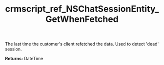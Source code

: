 ﻿---
title: crmscript_ref_NSChatSessionEntity_GetWhenFetched
description: DateTime NSChatSessionEntity.GetWhenFetched()
intellisense: NSChatSessionEntity.GetWhenFetched
keywords: NSChatSessionEntity, GetWhenFetched
so.topic: reference
---

The last time the customer&apos;s client refetched the data. Used to detect &apos;dead&apos; session.

**Returns:** DateTime


